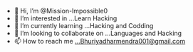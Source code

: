 - 👋 Hi, I’m @Mission-Impossible0
- 👀 I’m interested in ...Learn Hacking
- 🌱 I’m currently learning ...Hacking and Codding
- 💞️ I’m looking to collaborate on ...Languages and Hacking
- 📫 How to reach me ...Bhuriyadharmendra001@gmail.com

<!---
Mission-Impossible0/Mission-Impossible0 is a ✨ special ✨ repository because its `README.md` (this file) appears on your GitHub profile.
You can click the Preview link to take a look at your changes.
--->
